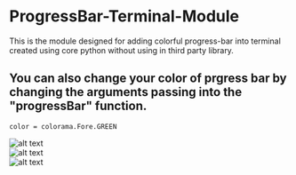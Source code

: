 # ProgressBar-Terminal-Module
This is the module designed for adding colorful progress-bar into terminal created using core python without using in third party library. 
## You can also change your color of prgress bar by changing the arguments passing into the "progressBar" function.
 ```color = colorama.Fore.GREEN ```
 
![alt text](https://github.com/PeeusD/ProgressBar-Terminal-Module/blob/main/gitpics/1.png) <br>
![alt text](https://github.com/PeeusD/ProgressBar-Terminal-Module/blob/main/gitpics/2.png) <br>
![alt text](https://github.com/PeeusD/ProgressBar-Terminal-Module/blob/main/gitpics/3.png) <br>


